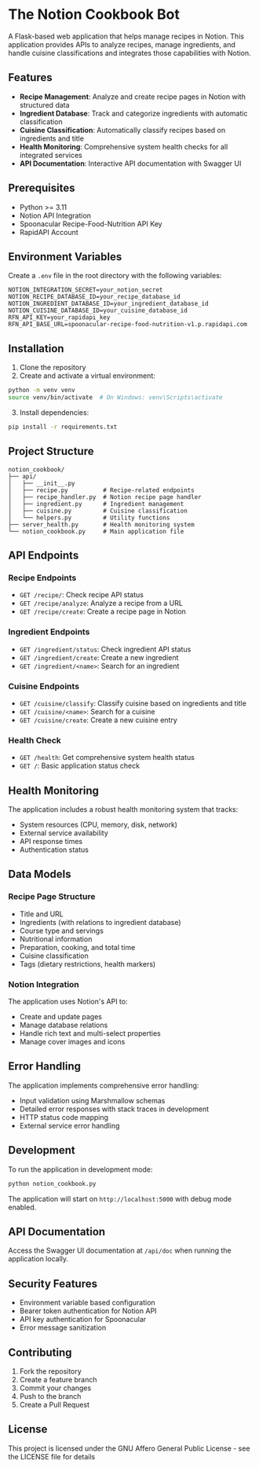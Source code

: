 # The Notion Cookbook Bot

A Flask-based web application that helps manage recipes in Notion. This application provides APIs to analyze recipes, manage ingredients, and handle cuisine classifications and integrates those capabilities with Notion.

## Features

- **Recipe Management**: Analyze and create recipe pages in Notion with structured data
- **Ingredient Database**: Track and categorize ingredients with automatic classification
- **Cuisine Classification**: Automatically classify recipes based on ingredients and title
- **Health Monitoring**: Comprehensive system health checks for all integrated services
- **API Documentation**: Interactive API documentation with Swagger UI

## Prerequisites

- Python >= 3.11
- Notion API Integration
- Spoonacular Recipe-Food-Nutrition API Key
- RapidAPI Account

## Environment Variables

Create a `.env` file in the root directory with the following variables:

```
NOTION_INTEGRATION_SECRET=your_notion_secret
NOTION_RECIPE_DATABASE_ID=your_recipe_database_id
NOTION_INGREDIENT_DATABASE_ID=your_ingredient_database_id
NOTION_CUISINE_DATABASE_ID=your_cuisine_database_id
RFN_API_KEY=your_rapidapi_key
RFN_API_BASE_URL=spoonacular-recipe-food-nutrition-v1.p.rapidapi.com
```

## Installation

1. Clone the repository
2. Create and activate a virtual environment:
```bash
python -m venv venv
source venv/bin/activate  # On Windows: venv\Scripts\activate
```
3. Install dependencies:
```bash
pip install -r requirements.txt
```

## Project Structure

```
notion_cookbook/
├── api/
│   ├── __init__.py
│   ├── recipe.py          # Recipe-related endpoints
│   ├── recipe_handler.py  # Notion recipe page handler
│   ├── ingredient.py      # Ingredient management
│   ├── cuisine.py         # Cuisine classification
│   └── helpers.py         # Utility functions
├── server_health.py       # Health monitoring system
└── notion_cookbook.py     # Main application file
```

## API Endpoints

### Recipe Endpoints

- `GET /recipe/`: Check recipe API status
- `GET /recipe/analyze`: Analyze a recipe from a URL
- `GET /recipe/create`: Create a recipe page in Notion

### Ingredient Endpoints

- `GET /ingredient/status`: Check ingredient API status
- `GET /ingredient/create`: Create a new ingredient
- `GET /ingredient/<name>`: Search for an ingredient

### Cuisine Endpoints

- `GET /cuisine/classify`: Classify cuisine based on ingredients and title
- `GET /cuisine/<name>`: Search for a cuisine
- `GET /cuisine/create`: Create a new cuisine entry

### Health Check

- `GET /health`: Get comprehensive system health status
- `GET /`: Basic application status check

## Health Monitoring

The application includes a robust health monitoring system that tracks:

- System resources (CPU, memory, disk, network)
- External service availability
- API response times
- Authentication status

## Data Models

### Recipe Page Structure

- Title and URL
- Ingredients (with relations to ingredient database)
- Course type and servings
- Nutritional information
- Preparation, cooking, and total time
- Cuisine classification
- Tags (dietary restrictions, health markers)

### Notion Integration

The application uses Notion's API to:
- Create and update pages
- Manage database relations
- Handle rich text and multi-select properties
- Manage cover images and icons

## Error Handling

The application implements comprehensive error handling:
- Input validation using Marshmallow schemas
- Detailed error responses with stack traces in development
- HTTP status code mapping
- External service error handling

## Development

To run the application in development mode:

```bash
python notion_cookbook.py
```

The application will start on `http://localhost:5000` with debug mode enabled.

## API Documentation

Access the Swagger UI documentation at `/api/doc` when running the application locally.

## Security Features

- Environment variable based configuration
- Bearer token authentication for Notion API
- API key authentication for Spoonacular
- Error message sanitization

## Contributing

1. Fork the repository
2. Create a feature branch
3. Commit your changes
4. Push to the branch
5. Create a Pull Request

## License

This project is licensed under the GNU Affero General Public License - see the LICENSE file for details